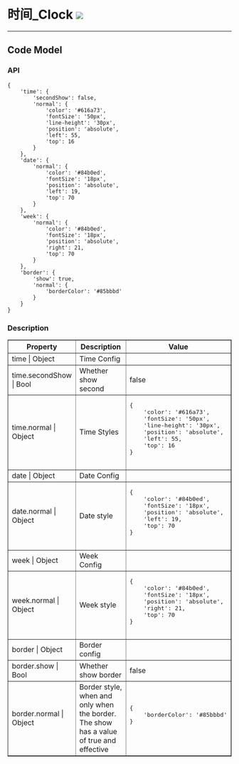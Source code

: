 # 时间\_Clock ![](/assets/Clock.png)

---

## Code Model

### API

```
{
    'time': {
        'secondShow': false,
        'normal': {
            'color': '#616a73',
            'fontSize': '50px',
            'line-height': '30px',
            'position': 'absolute',
            'left': 55,
            'top': 16
        }
    },
    'date': {
        'normal': {
            'color': '#84b0ed',
            'fontSize': '18px',
            'position': 'absolute',
            'left': 19,
            'top': 70
        }
    },
    'week': {
        'normal': {
            'color': '#84b0ed',
            'fontSize': '18px',
            'position': 'absolute',
            'right': 21,
            'top': 70
        }
    },
    'border': {
        'show': true,
        'normal': {
            'borderColor': '#85bbbd'
        }
    }
}
```

### Description


<table border="1">
    <tr>
        <th width="15%"> Property </th>
        <th width="30%"> Description </th>
        <th> Value </th>
    </tr>
    <tr>
        <td>time | Object  </td>
        <td> Time Config </td>
        <td> </td>
    </tr>
    <tr>
        <td>time.secondShow | Bool </td>
        <td> Whether show second </td>
        <td>false</td>
    </tr>
    <tr>
        <td>time.normal | Object </td>
        <td> Time Styles</td>
        <td><pre>
{
    'color': '#616a73',
    'fontSize': '50px',
    'line-height': '30px',
    'position': 'absolute',
    'left': 55,
    'top': 16
}
        </pre></td>
    </tr>
    <tr>
        <td>date | Object </td>
        <td> Date Config </td>
        <td> </td>
    </tr>
    <tr>
        <td>date.normal | Object </td>
        <td> Date style </td>
        <td><pre>
{
    'color': '#84b0ed',
    'fontSize': '18px',
    'position': 'absolute',
    'left': 19,
    'top': 70
}
        </pre></td>
    </tr>
    <tr>
        <td>week | Object </td>
        <td>Week Config </td>
        <td> </td>
    </tr>
    <tr>
        <td>week.normal | Object </td>
        <td>Week style</td>
        <td><pre>
{
    'color': '#84b0ed',
    'fontSize': '18px',
    'position': 'absolute',
    'right': 21,
    'top': 70
}
        </pre></td>
    </tr>
    <tr>
        <td>border | Object </td>
        <td>Border config</td>
        <td> </td>
    </tr>
    <tr>
        <td>border.show | Bool </td>
        <td> Whether show border </td>
        <td>false</td>
    </tr>
    <tr>
        <td>border.normal | Object </td>
        <td>Border style, when and only when the border. The show has a value of true and effective</td>
        <td><pre>
{
    'borderColor': '#85bbbd'
}
        </pre></td>
    </tr>
</table>




